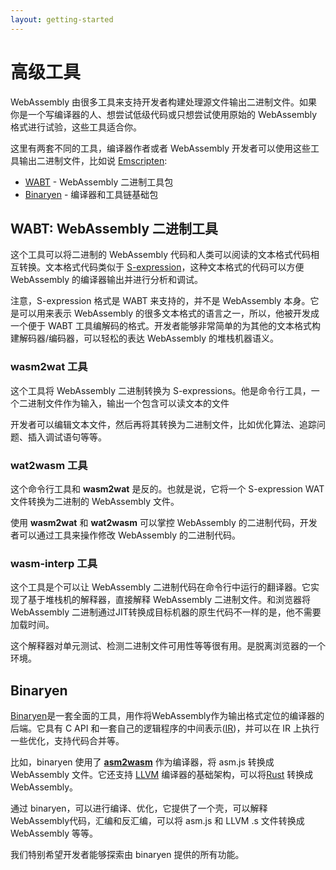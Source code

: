 ```yaml
---
layout: getting-started
---
```


# 高级工具

WebAssembly 由很多工具来支持开发者构建处理源文件输出二进制文件。如果你是一个写编译器的人、想尝试低级代码或只想尝试使用原始的 WebAssembly 格式进行试验，这些工具适合你。

这里有两套不同的工具，编译器作者或者 WebAssembly 开发者可以使用这些工具输出二进制文件，比如说 [Emscripten](http://kripken.github.io/emscripten-site/):

* [WABT](https://github.com/WebAssembly/wabt) - WebAssembly 二进制工具包
* [Binaryen](https://github.com/WebAssembly/binaryen) - 编译器和工具链基础包

## WABT: WebAssembly 二进制工具

这个工具可以将二进制的 WebAssembly 代码和人类可以阅读的文本格式代码相互转换。文本格式代码类似于 [S-expression](https://en.wikipedia.org/wiki/S-expression)，这种文本格式的代码可以方便 WebAssembly 的编译器输出并进行分析和调试。

注意，S-expression 格式是 WABT 来支持的，并不是 WebAssembly 本身。它是可以用来表示 WebAssembly 的很多文本格式的语言之一，所以，他被开发成一个便于 WABT 工具编解码的格式。开发者能够非常简单的为其他的文本格式构建解码器/编码器，可以轻松的表达 WebAssembly 的堆栈机器语义。

### wasm2wat 工具

这个工具将 WebAssembly 二进制转换为 S-expressions。他是命令行工具，一个二进制文件作为输入，输出一个包含可以读文本的文件

开发者可以编辑文本文件，然后再将其转换为二进制文件，比如优化算法、追踪问题、插入调试语句等等。

### wat2wasm 工具

这个命令行工具和 **wasm2wat** 是反的。也就是说，它将一个 S-expression WAT 文件转换为二进制的 WebAssembly 文件。


使用 **wasm2wat** 和 **wat2wasm** 可以掌控 WebAssembly 的二进制代码，开发者可以通过工具来操作修改 WebAssembly 的二进制代码。

### wasm-interp 工具

这个工具是个可以让 WebAssembly 二进制代码在命令行中运行的翻译器。它实现了基于堆栈机的解释器，直接解释 WebAssembly 二进制文件。和浏览器将 WebAssembly 二进制通过JIT转换成目标机器的原生代码不一样的是，他不需要加载时间。

这个解释器对单元测试、检测二进制文件可用性等等很有用。是脱离浏览器的一个环境。

## Binaryen

[Binaryen](https://github.com/WebAssembly/binaryen)是一套全面的工具，用作将WebAssembly作为输出格式定位的编译器的后端。它具有 C API 和一套自己的逻辑程序的中间表示([IR](https://en.wikipedia.org/wiki/Intermediate_representation))，并可以在 IR 上执行一些优化，支持代码合并等。

比如，binaryen 使用了 **[asm2wasm](https://github.com/WebAssembly/binaryen/blob/master/src/asm2wasm.h)** 作为编译器，将 asm.js 转换成 WebAssembly 文件。它还支持 [LLVM](http://llvm.org/) 编译器的基础架构，可以将[Rust](https://www.rust-lang.org/en-US/) 转换成 WebAssembly。


通过 binaryen，可以进行编译、优化，它提供了一个壳，可以解释 WebAssembly代码，汇编和反汇编，可以将 asm.js 和 LLVM .s 文件转换成 WebAssembly 等等。


我们特别希望开发者能够探索由 binaryen 提供的所有功能。

